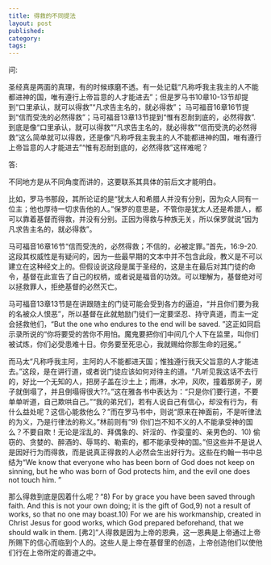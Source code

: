 ```yaml
---
title: 得救的不同提法
layout: post
published: 
category:
tags:
---
```


问:

圣经真是两面的真理，有的时候琢磨不透。有一处记载“凡称呼我主我主的人不能都进神的国，唯有遵行上帝旨意的人才能进去”；但是罗马书10章10-13节却提到“口里承认，就可以得救”“凡求告主名的，就必得救”；  马可福音16章16节提到“信而受洗的必然得救”；马可福音13章13节提到“惟有忍耐到底的，必然得救”. 到底是像“口里承认，就可以得救”“凡求告主名的，就必得救”“信而受洗的必然得救”这么简单就可以得救，还是像“凡称呼我主我主的人不能都进神的国，唯有遵行上帝旨意的人才能进去”“惟有忍耐到底的，必然得救”这样难呢？

答:

不同地方是从不同角度而讲的，这要联系其具体的前后文才能明白。

比如，罗马书那段，其所论证的是“犹太人和希腊人并没有分别，因为众人同有一位主；他也厚待一切求告他的人。”保罗的意思是，不管你是犹太人还是希腊人，都可以靠着基督而得救，并没有分别。正因为得救与种族无关，所以保罗就说“因为凡求告主名的，就必得救”。

马可福音16章16节“信而受洗的，必然得救；不信的，必被定罪。”首先，16:9-20.这段其权威性是有疑问的，因为一些最早期的文本中并不包含此段，教义是不可以建立在这种经文上的。但假设说这段是属于圣经的，这是主在最后对其门徒的命令，基督在此宣告了自己的权柄，或者说是福音的功效。可以理解为，基督绝对可以拯救罪人，拒绝基督的必然灭亡。

马可福音13章13节是在讲跟随主的门徒可能会受到各方的逼迫，“并且你们要为我的名被众人恨恶”，所以基督在此就勉励门徒们一定要坚忍、持守真道，而主一定会拯救他们，“But the one who endures to the end will be saved. ”这正如同启示录所说的“你将要受的苦你不用怕。魔鬼要把你们中间几个人下在监里，叫你们被试炼，你们必受患难十日。你务要至死忠心，我就赐给你那生命的冠冕。”

而马太“凡称呼我主阿，主阿的人不能都进天国；惟独遵行我天父旨意的人才能进去。”这段，是在讲行道，或者说门徒应该如何对待主的道。“凡听见我这话不去行的，好比一个无知的人，把房子盖在沙土上；雨淋，水冲，风吹，撞着那房子，房子就倒塌了，并且倒塌得很大??。”这在雅各书中表达为：“只是你们要行道，不要单单听道，自己欺哄自己。”“我的弟兄们，若有人说自己有信心，却没有行为，有什么益处呢？这信心能救他么？”而在罗马书中，则说“原来在神面前，不是听律法的为义，乃是行律法的称义。”林前则有“9) 你们岂不知不义的人不能承受神的国么？不要自欺！无论是淫乱的、拜偶象的、奸淫的、作娈童的、亲男色的、10) 偷窃的、贪婪的、醉酒的、辱骂的、勒索的，都不能承受神的国。”但这些并不是说人是因好行为而得救，而是说真正得救的人必然会生出好行为。这些在约翰一书中总结为“We know that everyone who has been born of God does not keep on sinning, but he who was born of God protects him, and the evil one does not touch him. ”

那么得救到底是因着什么呢？“8) For by grace you have been saved through faith. And this is not your own doing; it is the gift of God,9) not a result of works, so that no one may boast.10) For we are his workmanship, created in Christ Jesus for good works, which God prepared beforehand, that we should walk in them. [弗2]”人得救是因为上帝的恩典，这一恩典是上帝通过上帝所赐下的信心而临到个人的。这些人是上帝在基督里的创造，上帝创造他们以使他们行在上帝所定的善道之中。